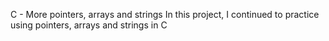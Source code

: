 C - More pointers, arrays and strings
In this project, I continued to practice using pointers, arrays and strings in C
